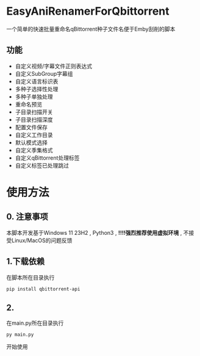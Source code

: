 # EasyAniRenamerForQbittorrent
一个简单的快速批量重命名qBittorrent种子文件名便于Emby刮削的脚本

## 功能
- 自定义视频/字幕文件正则表达式
- 自定义SubGroup字幕组
- 自定义语言标识表
- 多种子选择性处理
- 多种子单独处理
- 重命名预览
- 子目录扫描开关
- 子目录扫描深度
- 配置文件保存
- 自定义工作目录
- 默认模式选择
- 自定义季集格式
- 自定义qBittorrent处理标签
- 自定义标签已处理跳过


# 使用方法
## 0. 注意事项

本脚本开发基于Windows 11 23H2 , Python3 , **!!!!强烈推荐使用虚拟环境** , 不接受Linux/MacOS的问题反馈

## 1.下载依赖

在脚本所在目录执行

```Shell
pip install qbittorrent-api
```

## 2.

在main.py所在目录执行

```Shell
py main.py
```

开始使用
